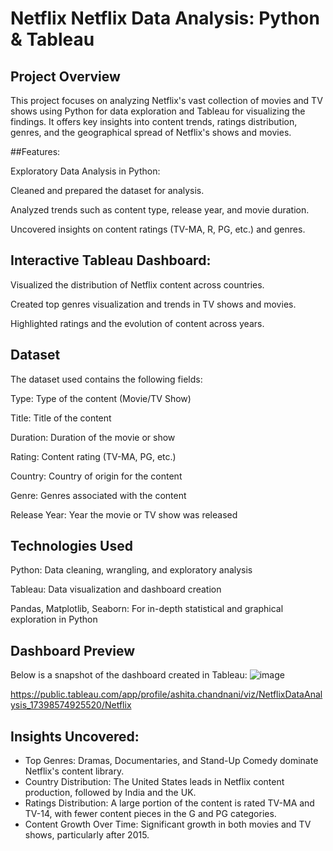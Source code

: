 # Netflix Netflix Data Analysis: Python & Tableau
 
## Project Overview
This project focuses on analyzing Netflix's vast collection of movies and TV shows using Python for data exploration and Tableau for visualizing the findings. It offers key insights into content trends, ratings distribution, genres, and the geographical spread of Netflix's shows and movies.

##Features:

Exploratory Data Analysis in Python:

Cleaned and prepared the dataset for analysis.

Analyzed trends such as content type, release year, and movie duration.

Uncovered insights on content ratings (TV-MA, R, PG, etc.) and genres.

## Interactive Tableau Dashboard:

Visualized the distribution of Netflix content across countries.

Created top genres visualization and trends in TV shows and movies.

Highlighted ratings and the evolution of content across years.

## Dataset

The dataset used contains the following fields:


Type: Type of the content (Movie/TV Show)

Title: Title of the content

Duration: Duration of the movie or show

Rating: Content rating (TV-MA, PG, etc.)

Country: Country of origin for the content

Genre: Genres associated with the content

Release Year: Year the movie or TV show was released

## Technologies Used

Python: Data cleaning, wrangling, and exploratory analysis

Tableau: Data visualization and dashboard creation

Pandas, Matplotlib, Seaborn: For in-depth statistical and graphical exploration in Python

## Dashboard Preview

Below is a snapshot of the dashboard created in Tableau:
![image](https://github.com/user-attachments/assets/cee56d75-177c-4548-8e0d-0dab38e00182)

https://public.tableau.com/app/profile/ashita.chandnani/viz/NetflixDataAnalysis_17398574925520/Netflix

## Insights Uncovered:
- Top Genres: Dramas, Documentaries, and Stand-Up Comedy dominate Netflix's content library.
- Country Distribution: The United States leads in Netflix content production, followed by India and the UK.
- Ratings Distribution: A large portion of the content is rated TV-MA and TV-14, with fewer content pieces in the G and PG categories.
- Content Growth Over Time: Significant growth in both movies and TV shows, particularly after 2015.


